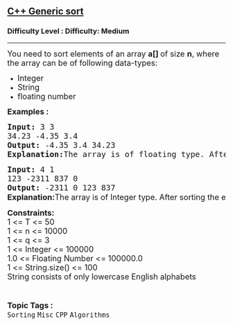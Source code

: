 <h2><a href="https://www.geeksforgeeks.org/problems/c-generic-sort/1?page=5&category=CPP&sortBy=submissions">C++ Generic sort</a></h2><h3>Difficulty Level : Difficulty: Medium</h3><hr><div class="problems_problem_content__Xm_eO"><p><span style="font-size: 18px;">You need to sort elements of an array <strong>a[]&nbsp;</strong>of size&nbsp;<strong>n</strong>,&nbsp;where the array can be of following data-types:</span></p>
<ul>
<li><span style="font-size: 18px;">Integer</span></li>
<li><span style="font-size: 18px;">String</span></li>
<li><span style="font-size: 18px;">floating number</span></li>
</ul>
<p><span style="font-size: 18px;"><strong>Examples :</strong> <strong> </strong></span></p>
<pre><span style="font-size: 18px;"><strong>Input: </strong>3 3
34.23 -4.35 3.4
<strong>Output: </strong>-4.35 3.4 34.23&nbsp;
<strong>Explanation:</strong>The array is of floating type. After sorting the elements of array are as such: -4.35 3.4 34.23
</span></pre>
<pre><span style="font-size: 18px;"><strong>Input: </strong>4 1
123 -2311 837 0 
<strong>Output: </strong>-2311 0 123 837 <br></span><strong style="font-size: 18px; font-family: -apple-system, BlinkMacSystemFont, 'Segoe UI', Roboto, Oxygen, Ubuntu, Cantarell, 'Open Sans', 'Helvetica Neue', sans-serif;">Explanation:</strong><span style="font-size: 18px; font-family: -apple-system, BlinkMacSystemFont, 'Segoe UI', Roboto, Oxygen, Ubuntu, Cantarell, 'Open Sans', 'Helvetica Neue', sans-serif;">The array is of Integer type. After sorting the elements of array are as such:<span style="font-size: 14pt;"> </span></span><span style="font-size: 14pt;">-2311 0 123 837 </span></pre>
<p><span style="font-size: 18px;"><strong>Constraints:</strong><br>1 &lt;= T &lt;= 50<br>1 &lt;= n &lt;= 10000<br>1 &lt;= q &lt;= 3<br>1 &lt;= Integer &lt;= 100000<br>1.0 &lt;= Floating Number &lt;= 100000.0<br>1 &lt;= String.size() &lt;= 100<br>String consists of only lowercase English alphabets</span></p></div><br><p><span style=font-size:18px><strong>Topic Tags : </strong><br><code>Sorting</code>&nbsp;<code>Misc</code>&nbsp;<code>CPP</code>&nbsp;<code>Algorithms</code>&nbsp;
